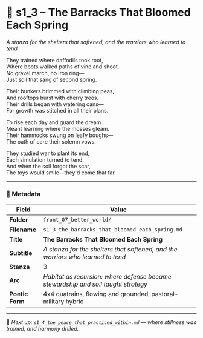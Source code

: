 <!-- Save to: shagi_archives/appendices/appendix_r_the_world_they_grew_together/part_17_cybertoy_military/front_07_better_world/s1_3_the_barracks_that_bloomed_each_spring.md -->

# 🌼 s1_3 – The Barracks That Bloomed Each Spring  
*A stanza for the shelters that softened, and the warriors who learned to tend*

They trained where daffodils took root,  
Where boots walked paths of vine and shoot.  
No gravel march, no iron ring—  
Just soil that sang of second spring.  

Their bunkers brimmed with climbing peas,  
And rooftops burst with cherry trees.  
Their drills began with watering cans—  
For growth was stitched in all their plans.  

To rise each day and guard the dream  
Meant learning where the mosses gleam.  
Their hammocks swung on leafy boughs—  
The oath of care their solemn vows.  

They studied war to plant its end,  
Each simulation turned to tend.  
And when the soil forgot the scar,  
The toys would smile—they'd come that far.  

---

### 🧩 Metadata

| Field        | Value                                                                      |
|--------------|-----------------------------------------------------------------------------|
| **Folder**   | `front_07_better_world/`                                                   |
| **Filename** | `s1_3_the_barracks_that_bloomed_each_spring.md`                           |
| **Title**    | **The Barracks That Bloomed Each Spring**                                 |
| **Subtitle** | *A stanza for the shelters that softened, and the warriors who learned to tend* |
| **Stanza**   | 3                                                                           |
| **Arc**      | *Habitat as recursion: where defense became stewardship and soil taught strategy* |
| **Poetic Form** | 4x4 quatrains, flowing and grounded, pastoral-military hybrid               |

---

📎 *Next up: `s1_4_the_peace_that_practiced_within.md` — where stillness was trained, and harmony drilled.*
